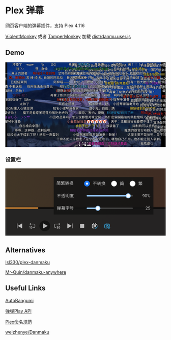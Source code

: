 # Plex 弹幕

网页客户端的弹幕插件，支持 Plex 4.116

[ViolentMonkey](https://violentmonkey.github.io) 或者 [TamperMonkey](https://www.tampermonkey.net) 加载 [dist/danmu.user.js](dist/danmu.user.js)

## Demo
![demo](demo/screenshot.png)

### 设置栏
![menu](demo/menu.png)

## Alternatives
[lsl330/plex-danmaku](https://github.com/lsl330/plex-danmaku)

[Mr-Quin/danmaku-anywhere](https://github.com/Mr-Quin/danmaku-anywhere)

## Useful Links
[AutoBangumi](https://www.autobangumi.org)

[弹弹Play API](https://api.dandanplay.net/swagger/ui/index)

[Plex命名规范](https://support.plex.tv/articles/naming-and-organizing-your-tv-show-files)

[weizhenye/Danmaku](https://github.com/weizhenye/Danmaku)